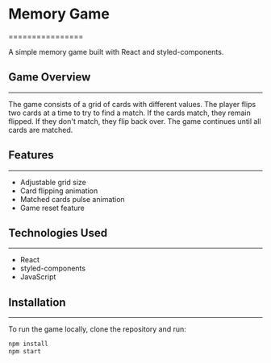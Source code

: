 # Memory Game
================

A simple memory game built with React and styled-components.

## Game Overview
---------------

The game consists of a grid of cards with different values. The player flips two cards at a time to try to find a match. If the cards match, they remain flipped. If they don't match, they flip back over. The game continues until all cards are matched.

## Features
--------

* Adjustable grid size
* Card flipping animation
* Matched cards pulse animation
* Game reset feature

## Technologies Used
------------------

* React
* styled-components
* JavaScript

## Installation
------------

To run the game locally, clone the repository and run:

```bash
npm install
npm start